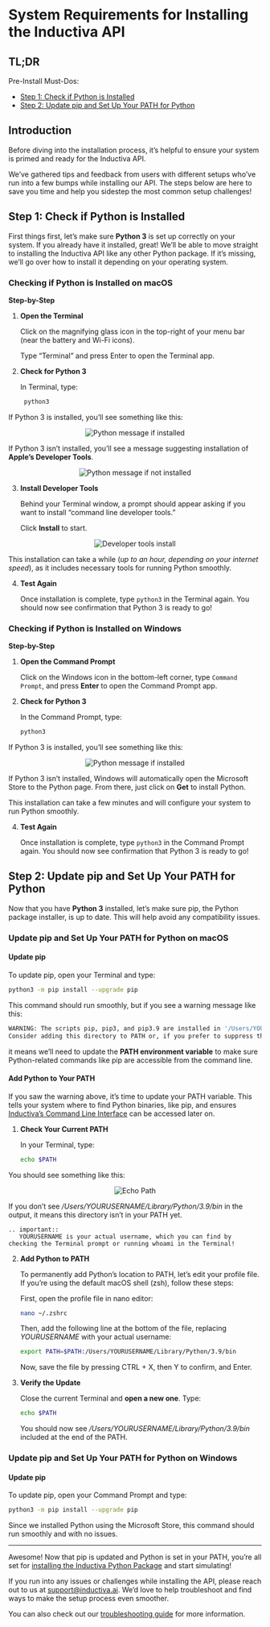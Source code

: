 # System Requirements for Installing the Inductiva API


## TL;DR
Pre-Install Must-Dos:
- [Step 1: Check if Python is Installed](#step-1-check-if-python-is-installed)
- [Step 2: Update pip and Set Up Your PATH for Python](#step-2-update-pip-and-set-up-your-path-for-python)

## Introduction
Before diving into the installation process, it’s helpful to ensure your system is primed and ready for the Inductiva API.

We’ve gathered tips and feedback from users with different setups who’ve run into a few bumps while installing our API. The steps below are here to save you time and help you sidestep the most common setup challenges!

## Step 1: Check if Python is Installed

First things first, let’s make sure **Python 3** is set up correctly on your system. If you already have it installed, great! We’ll be able to move straight to installing the Inductiva API like any other Python package.
If it’s missing, we’ll go over how to install it depending on your operating system.

### Checking if Python is Installed on macOS

**Step-by-Step**

1. **Open the Terminal** 
	
    Click on the magnifying glass icon in the top-right of your menu bar (near the battery and Wi-Fi icons).

    Type “Terminal” and press Enter to open the Terminal app.
     
2. **Check for Python 3**
    
    In Terminal, type:
    ```bash
     python3
     ```

If Python 3 is installed, you’ll see something like this:

<div align="center">
    <img src="../_static/terminal_python_check.png" alt="Python message if installed">
</div>

If Python 3 isn’t installed, you’ll see a message suggesting installation of **Apple’s Developer Tools**.

<div align="center">
    <img src="../_static/terminal_python_message.png" alt="Python message if not installed">
</div>

3. **Install Developer Tools**
  
    Behind your Terminal window, a prompt should appear asking if you want to install “command line developer tools.”

    Click **Install** to start.


<div align="center">
    <img src="../_static/dev_tools.png" alt="Developer tools install">
</div>

This installation can take a while (*up to an hour, depending on your internet speed*), as it includes necessary tools for running Python smoothly.

4. **Test Again**

    Once installation is complete, type `python3` in the Terminal again. You should now see confirmation that Python 3 is ready to go!

### Checking if Python is Installed on Windows

**Step-by-Step**

1. **Open the Command Prompt** 
	
    Click on the Windows icon in the bottom-left corner, type `Command Prompt`, and press **Enter** to open the Command Prompt app.
     
2. **Check for Python 3**
    
    In the Command Prompt, type:
   
    ```bash
    python3
    ```

If Python 3 is installed, you’ll see something like this:

<div align="center">
    <img src="../_static/python3_installed.png" alt="Python message if installed">
</div>


If Python 3 isn’t installed, Windows will automatically open the Microsoft Store to the Python page. From there, just click on **Get** to install Python.

This installation can take a few minutes and will configure your system to run Python smoothly.

4. **Test Again**

    Once installation is complete, type `python3` in the Command Prompt again. You should now see confirmation that Python 3 is ready to go!

## Step 2: Update pip and Set Up Your PATH for Python

Now that you have **Python 3** installed, let’s make sure pip, the Python package installer, is up to date. This will help avoid any compatibility issues.

### Update pip and Set Up Your PATH for Python on macOS

#### Update pip

To update pip, open your Terminal and type:

```bash
python3 -m pip install --upgrade pip
```

This command should run smoothly, but if you see a warning message like this:

```bash
WARNING: The scripts pip, pip3, and pip3.9 are installed in '/Users/YOURUSERNAME/Library/Python/3.9/bin' which is not on PATH.
Consider adding this directory to PATH or, if you prefer to suppress this warning, use --no-warn-script-location.
```
it means we’ll need to update the **PATH environment variable** to make sure Python-related commands like pip are accessible from the command line.

#### Add Python to Your PATH

If you saw the warning above, it’s time to update your PATH variable. This tells your system where to find Python binaries, like pip, and ensures [Inductiva’s Command Line Interface](https://docs.inductiva.ai/en/latest/cli/cli-overview.html) can be accessed later on.

1. **Check Your Current PATH**

    In your Terminal, type:

    ```bash
    echo $PATH
    ```

You should see something like this:  
<div align="center">
    <img src="../_static/echo_path.png" alt="Echo Path">
</div>

If you don’t see */Users/YOURUSERNAME/Library/Python/3.9/bin* in the output, it means this directory isn’t in your PATH yet.

````{eval-rst}
.. important::
   YOURUSERNAME is your actual username, which you can find by checking the Terminal prompt or running whoami in the Terminal!
````

2. **Add Python to PATH**

    To permanently add Python’s location to PATH, let’s edit your profile file. If you’re using the default macOS shell (zsh), follow these steps:

    First, open the profile file in nano editor:

    ```bash
    nano ~/.zshrc
    ```

    Then, add the following line at the bottom of the file, replacing *YOURUSERNAME* with your actual username:

    ```bash
    export PATH=$PATH:/Users/YOURUSERNAME/Library/Python/3.9/bin
    ```

    Now, save the file by pressing CTRL + X, then Y to confirm, and Enter.

3. **Verify the Update**

    Close the current Terminal and **open a new one**. Type:

    ```bash
    echo $PATH
    ```
    You should now see */Users/YOURUSERNAME/Library/Python/3.9/bin* included at the end of the PATH.

### Update pip and Set Up Your PATH for Python on Windows

#### Update pip

To update pip, open your Command Prompt and type:

```bash
python3 -m pip install --upgrade pip
```

Since we installed Python using the Microsoft Store, this command should run smoothly and with no issues.


---

Awesome! Now that pip is updated and Python is set in your PATH, you’re all set for [installing the Inductiva Python Package](https://console.inductiva.ai/) and start simulating!

If you run into any issues or challenges while installing the API, please reach out to us at support@inductiva.ai. We’d love to help troubleshoot and find ways to make the setup process even smoother.

You can also check out our [troubleshooting guide](../api_reference/troubleshooting.md) for more information.
